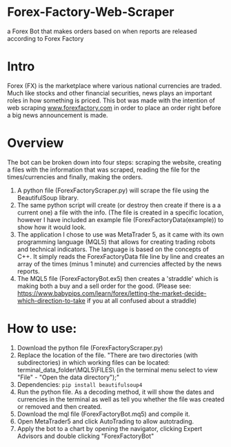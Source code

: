 # Forex-Factory-Web-Scraper
a Forex Bot that makes orders based on when reports are released according to Forex Factory

# Intro
Forex (FX) is the marketplace where various national currencies are traded. Much like stocks and other financial securities, news plays an important roles in how something is priced. This bot was made with the intention of web scraping www.forexfactory.com in order to place an order right before a big news announcement is made. 

# Overview
The bot can be broken down into four steps: scraping the website, creating a files with the information that was scraped, reading the file for the times/currencies and finally, making the orders. 

1. A python file (ForexFactoryScraper.py) will scrape the file using the BeautifulSoup library.
2. The same python script will create (or destroy then create if there is a a current one) a file with the info. (The file is created in a specific location, however I have included an example file (ForexFactoryData(example)) to show how it would look.
3. The application I chose to use was MetaTrader 5, as it came with its own programming language (MQL5) that allows for creating trading robots and technical indicators. The language is based on the concepts of C++. It simply reads the ForexFactoryData file line by line and creates an array of the times (minus 1 minute) and currencies affected by the news reports.
4. The MQL5 file (ForexFactoryBot.ex5) then creates a 'straddle' which is making both a buy and a sell order for the good. (Please see: https://www.babypips.com/learn/forex/letting-the-market-decide-which-direction-to-take if you at all confused about a straddle)

# How to use: 
1. Download the python file (ForexFactoryScraper.py)
2. Replace the location of the file. "There are two directories (with subdirectories) in which working files can be located: terminal_data_folder\MQL5\FILES\ (in the terminal menu select to view "File" - "Open the data directory");"
3. Dependencies: `pip install beautifulsoup4`
4. Run the python file. As a decoding method, it will show the dates and currencies in the terminal as well as tell you whether the file was created or removed and then created.
5. Download the mql file (ForexFactoryBot.mq5) and compile it.
6. Open MetaTrader5 and click AutoTrading to allow autotrading.
7. Apply the bot to a chart by opening the navigator, clicking Expert Advisors and double clicking "ForexFactoryBot"
